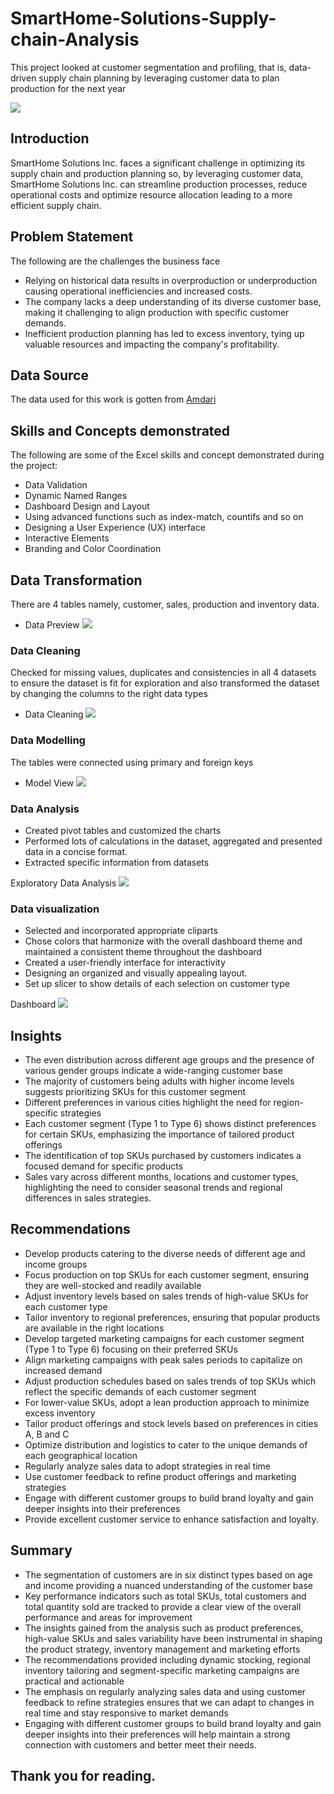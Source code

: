 # SmartHome-Solutions-Supply-chain-Analysis
This project looked at customer segmentation and profiling, that is, data-driven supply chain planning by leveraging customer data to plan production for the next year 

![](OIF.jfif)

## Introduction
SmartHome Solutions Inc. faces a significant challenge in optimizing its supply chain and production planning so, by leveraging customer data, SmartHome Solutions Inc. can streamline production processes, reduce operational costs and optimize resource allocation leading to a more efficient supply chain. 

## Problem Statement
The following are the challenges the business face
* Relying on historical data results in overproduction or underproduction causing operational inefficiencies and increased costs.
* The company lacks a deep understanding of its diverse customer base, making it challenging to align production with specific customer demands.
* Inefficient production planning has led to excess inventory, tying up valuable resources and impacting the company's profitability.

## Data Source
The data used for this work is gotten from [Amdari](https://www.amdari.io)

## Skills and Concepts demonstrated
The following are some of the Excel skills and concept demonstrated during the project:
* Data Validation
* Dynamic Named Ranges
* Dashboard Design and Layout
* Using advanced functions such as index-match, countifs and so on
* Designing a User Experience (UX) interface
* Interactive Elements
* Branding and Color Coordination

## Data Transformation
There are 4 tables namely, customer, sales, production and inventory data. 
* Data Preview
![](X001.PNG)

### Data Cleaning
Checked for missing values, duplicates and consistencies in all 4 datasets to ensure the dataset is fit for exploration and also transformed the dataset by changing the columns to the right data types 
* Data Cleaning
![](X1.PNG)

### Data Modelling
The tables were connected using primary and foreign keys
* Model View
![](X7.PNG)

### Data Analysis
* Created pivot tables and customized the charts 
* Performed lots of calculations in the dataset, aggregated and presented data in a concise format.
* Extracted specific information from datasets

Exploratory Data Analysis
![](X12.PNG)


### Data visualization
* Selected and incorporated appropriate cliparts
* Chose colors that harmonize with the overall dashboard theme and maintained a consistent theme throughout the dashboard
* Created a user-friendly interface for interactivity
* Designing an organized and visually appealing layout.
* Set up slicer to show details of each selection on customer type

Dashboard
![](x24.PNG)

## Insights
* The even distribution across different age groups and the presence of various gender groups indicate a wide-ranging customer base
* The majority of customers being adults with higher income levels suggests prioritizing SKUs for this customer segment
* Different preferences in various cities highlight the need for region-specific strategies
* Each customer segment (Type 1 to Type 6) shows distinct preferences for certain SKUs, emphasizing the importance of tailored product offerings
* The identification of top SKUs purchased by customers indicates a focused demand for specific products
* Sales vary across different months, locations and customer types, highlighting the need to consider seasonal trends and regional differences in sales strategies.

## Recommendations 
* Develop products catering to the diverse needs of different age and income groups
* Focus production on top SKUs for each customer segment, ensuring they are well-stocked and readily available
* Adjust inventory levels based on sales trends of high-value SKUs for each customer type
* Tailor inventory to regional preferences, ensuring that popular products are available in the right locations
* Develop targeted marketing campaigns for each customer segment (Type 1 to Type 6) focusing on their preferred SKUs
* Align marketing campaigns with peak sales periods to capitalize on increased demand
* Adjust production schedules based on sales trends of top SKUs which reflect the specific demands of each customer segment
* For lower-value SKUs, adopt a lean production approach to minimize excess inventory
* Tailor product offerings and stock levels based on preferences in cities A, B and C
* Optimize distribution and logistics to cater to the unique demands of each geographical location
* Regularly analyze sales data to adopt strategies in real time
* Use customer feedback to refine product offerings and marketing strategies
* Engage with different customer groups to build brand loyalty and gain deeper insights into their preferences
* Provide excellent customer service to enhance satisfaction and loyalty.

## Summary
* The segmentation of customers are in six distinct types based on age and income providing a nuanced understanding of the customer base
* Key performance indicators such as total SKUs, total customers and total quantity sold are tracked to provide a clear view of the overall performance and areas for improvement
* The insights gained from the analysis such as product preferences, high-value SKUs and sales variability have been instrumental in shaping the product strategy, inventory management and marketing efforts
* The recommendations provided including dynamic stocking, regional inventory tailoring and segment-specific marketing campaigns are practical and actionable
* The emphasis on regularly analyzing sales data and using customer feedback to refine strategies ensures that we can adapt to changes in real time and stay responsive to market demands
* Engaging with different customer groups to build brand loyalty and gain deeper insights into their preferences will help maintain a strong connection with customers and better meet their needs.



## Thank you for reading.







